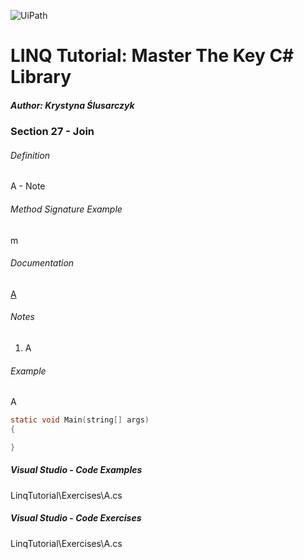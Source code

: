 ![UiPath](https://shonharsh.github.io/curriculum-vitae/Images/GitHub-Banner-CSharp-02.png)

# LINQ Tutorial: Master The Key C# Library

##### Author: Krystyna Ślusarczyk

### Section 27 - Join

###### Definition
A - Note

###### Method Signature Example
m

###### Documentation
[A]()

###### Notes
1. A

###### Example
A

```c
static void Main(string[] args)
{

}
```

##### Visual Studio - Code Examples

LinqTutorial\Exercises\A.cs

##### Visual Studio - Code Exercises

LinqTutorial\Exercises\A.cs
